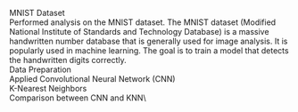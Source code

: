 MNIST Dataset\
Performed analysis on the MNIST dataset. The MNIST dataset (Modified National Institute of Standards and Technology Database) is a massive handwritten number database that is generally used for image analysis. It is popularly used in machine learning. The goal is to train a model that detects the handwritten digits correctly.\
Data Preparation\
Applied Convolutional Neural Network (CNN)\
K-Nearest Neighbors\
Comparison between CNN and KNN\
